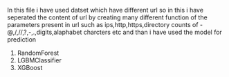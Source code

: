 In this file i have used datset which have different url so in this i have seperated the content of url by creating many different function of the parameters present in url such as ips,http,https,directory
counts of - @,/,//,?,-,.,digits,alaphabet charcters etc and than i have used the model for prediction 
1. RandomForest
2. LGBMClassifier
3. XGBoost

